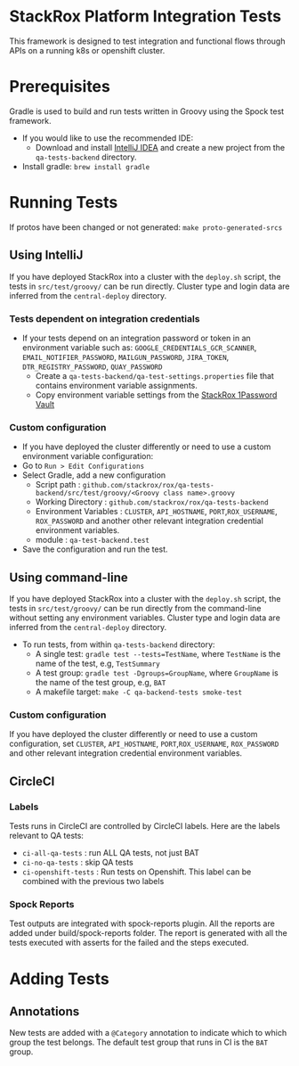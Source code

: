 # StackRox Platform Integration Tests

This framework is designed to test integration and functional flows through APIs on a running k8s or openshift cluster.

# Prerequisites
Gradle is used to build and run tests written in Groovy using the Spock test framework.

- If you would like to use the recommended IDE:
  - Download and install [IntelliJ IDEA](https://www.jetbrains.com/idea/download/)
and create a new project from the `qa-tests-backend` directory.
- Install gradle: `brew install gradle`

# Running Tests
If protos have been changed or not generated: `make proto-generated-srcs`

## Using IntelliJ
If you have deployed StackRox into a cluster with the `deploy.sh` script,
the tests in `src/test/groovy/` can be run directly. Cluster type and login data
are inferred from the `central-deploy` directory.

### Tests dependent on integration credentials
- If your tests depend on an integration password or token in an environment variable such as:
  `GOOGLE_CREDENTIALS_GCR_SCANNER`, `EMAIL_NOTIFIER_PASSWORD`,
  `MAILGUN_PASSWORD`, `JIRA_TOKEN`, `DTR_REGISTRY_PASSWORD`, `QUAY_PASSWORD`
  - Create a `qa-tests-backend/qa-test-settings.properties` file that contains environment variable assignments.
  - Copy environment variable settings from the [StackRox 1Password Vault](https://stackrox.1password.com)

### Custom configuration
- If you have deployed the cluster differently or need to use a custom environment variable configuration:
- Go to `Run > Edit Configurations`
- Select Gradle, add a new configuration
  - Script path : `github.com/stackrox/rox/qa-tests-backend/src/test/groovy/<Groovy class name>.groovy`
  - Working Directory : `github.com/stackrox/rox/qa-tests-backend`
  - Environment Variables : `CLUSTER`, `API_HOSTNAME`, `PORT`,`ROX_USERNAME`, `ROX_PASSWORD` and another other relevant integration credential environment variables.
  - module : `qa-test-backend.test`
- Save the configuration and run the test.

## Using command-line

If you have deployed StackRox into a cluster with the `deploy.sh` script,
the tests in `src/test/groovy/` can be run directly from the command-line without
setting any environment variables. Cluster type and login data
are inferred from the `central-deploy` directory.

- To run tests, from within `qa-tests-backend` directory:
  - A single test: `gradle test --tests=TestName`, where `TestName` is the name of the test, e.g, `TestSummary`
  - A test group: `gradle test -Dgroups=GroupName`, where `GroupName` is the name of the test group, e.g, `BAT`
  - A makefile target: `make -C qa-backend-tests smoke-test`

### Custom configuration
If you have deployed the cluster differently or need to use a custom configuration, set `CLUSTER`, `API_HOSTNAME`, `PORT`,`ROX_USERNAME`, `ROX_PASSWORD` and other relevant integration credential environment variables.

## CircleCI
### Labels
Tests runs in CircleCI are controlled by CircleCI labels. Here are the labels relevant to QA tests:
  - `ci-all-qa-tests` : run ALL QA tests, not just BAT
  - `ci-no-qa-tests` : skip QA tests
  - `ci-openshift-tests` : Run tests on Openshift. This label can be combined with the previous two labels

### Spock Reports
Test outputs are integrated with spock-reports plugin.
All the reports are added under build/spock-reports folder.
The report is generated with all the tests executed with asserts for the failed and the steps executed.

# Adding Tests
## Annotations
New tests are added with a `@Category` annotation to indicate which to which
group the test belongs. The default test group that runs in CI is the `BAT`
group.

